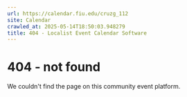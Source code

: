 ```yaml
---
url: https://calendar.fiu.edu/cruzg_112
site: Calendar
crawled_at: 2025-05-14T18:50:03.948279
title: 404 - Localist Event Calendar Software
---
```


# 404 - not found
We couldn't find the page on this community event platform.
